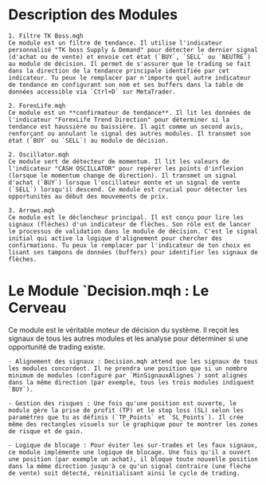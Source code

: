 # Description des Modules

    1. Filtre TK Boss.mqh
    Ce module est un filtre de tendance. Il utilise l'indicateur personnalisé "TK boss Supply & Demand" pour détecter le dernier signal (d'achat ou de vente) et envoie cet état (`BUY`, `SELL` ou `NEUTRE`) au module de décision. Il permet de s'assurer que le trading se fait dans la direction de la tendance principale identifiée par cet indicateur. Tu peux le remplacer par n'importe quel autre indicateur de tendance en configurant son nom et ses buffers dans la table de données accessible via `Ctrl+D` sur MetaTrader.

    2. ForexLife.mqh
    Ce module est un **confirmateur de tendance**. Il lit les données de l'indicateur "ForexLife Trend Direction" pour déterminer si la tendance est haussière ou baissière. Il agit comme un second avis, renforçant ou annulant le signal des autres modules. Il transmet son état (`BUY` ou `SELL`) au module de décision.

    2. Oscillator.mqh
    Ce module sert de détecteur de momentum. Il lit les valeurs de l'indicateur "CASH OSCILLATOR" pour repérer les points d'inflexion (lorsque le momentum change de direction). Il transmet un signal d'achat (`BUY`) lorsque l'oscillateur monte et un signal de vente (`SELL`) lorsqu'il descend. Ce module est crucial pour détecter les opportunités au début des mouvements de prix.

    3. Arrows.mqh
    Ce module est le déclencheur principal. Il est conçu pour lire les signaux (flèches) d'un indicateur de flèches. Son rôle est de lancer le processus de validation dans le module de décision. C'est le signal initial qui active la logique d'alignement pour chercher des confirmations. Tu peux le remplacer par l'indicateur de ton choix en lisant ses tampons de données (buffers) pour identifier les signaux de flèches.


# Le Module `Decision.mqh : Le Cerveau

Ce module est le véritable moteur de décision du système. Il reçoit les signaux de tous les autres modules et les analyse pour déterminer si une opportunité de trading existe.

    - Alignement des signaux : Decision.mqh attend que les signaux de tous les modules concordent. Il ne prendra une position que si un nombre minimum de modules (configuré par `MinSignauxAlignes`) sont alignés dans la même direction (par exemple, tous les trois modules indiquent `BUY`).

    - Gestion des risques : Une fois qu'une position est ouverte, le module gère la prise de profit (TP) et le stop loss (SL) selon les paramètres que tu as définis (`TP_Points` et `SL_Points`). Il crée même des rectangles visuels sur le graphique pour te montrer les zones de risque et de gain.

    - Logique de blocage : Pour éviter les sur-trades et les faux signaux, ce module implémente une logique de blocage. Une fois qu'il a ouvert une position (par exemple un achat), il bloque toute nouvelle position dans la même direction jusqu'à ce qu'un signal contraire (une flèche de vente) soit détecté, réinitialisant ainsi le cycle de trading.
